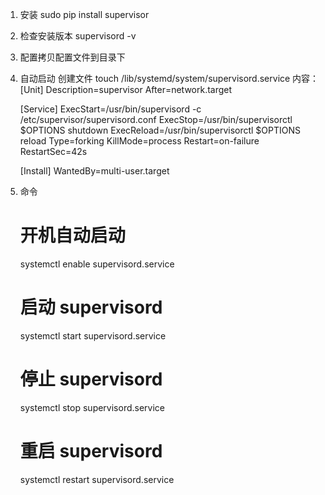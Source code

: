 1. 安装
   sudo pip install supervisor
2. 检查安装版本
   supervisord -v
3. 配置拷贝配置文件到目录下
4. 自动启动
    创建文件 touch /lib/systemd/system/supervisord.service
    内容：
    [Unit]
    Description=supervisor
    After=network.target
    
    [Service]
    ExecStart=/usr/bin/supervisord -c /etc/supervisor/supervisord.conf
    ExecStop=/usr/bin/supervisorctl $OPTIONS shutdown
    ExecReload=/usr/bin/supervisorctl $OPTIONS reload
    Type=forking
    KillMode=process
    Restart=on-failure
    RestartSec=42s

    [Install]
    WantedBy=multi-user.target
5. 命令
    # 开机自动启动
    systemctl enable supervisord.service
    # 启动 supervisord
    systemctl start supervisord.service
    # 停止 supervisord
    systemctl stop supervisord.service
    # 重启 supervisord
    systemctl restart supervisord.service
